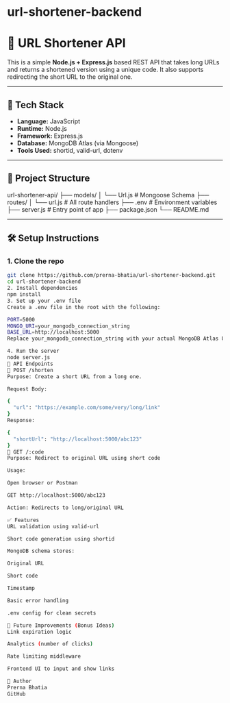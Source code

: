 # url-shortener-backend
# 🚀 URL Shortener API

This is a simple **Node.js + Express.js** based REST API that takes long URLs and returns a shortened version using a unique code. It also supports redirecting the short URL to the original one.

---

## 🔧 Tech Stack

- **Language:** JavaScript
- **Runtime:** Node.js
- **Framework:** Express.js
- **Database:** MongoDB Atlas (via Mongoose)
- **Tools Used:** shortid, valid-url, dotenv

---

## 📁 Project Structure

url-shortener-api/
├── models/
│ └── Url.js # Mongoose Schema
├── routes/
│ └── url.js # All route handlers
├── .env # Environment variables
├── server.js # Entry point of app
├── package.json
└── README.md


---

## 🛠️ Setup Instructions

### 1. Clone the repo

```bash
git clone https://github.com/prerna-bhatia/url-shortener-backend.git
cd url-shortener-backend
2. Install dependencies
npm install
3. Set up your .env file
Create a .env file in the root with the following:

PORT=5000
MONGO_URI=your_mongodb_connection_string
BASE_URL=http://localhost:5000
Replace your_mongodb_connection_string with your actual MongoDB Atlas URI

4. Run the server
node server.js
🔗 API Endpoints
📌 POST /shorten
Purpose: Create a short URL from a long one.

Request Body:

{
  "url": "https://example.com/some/very/long/link"
}
Response:

{
  "shortUrl": "http://localhost:5000/abc123"
}
📌 GET /:code
Purpose: Redirect to original URL using short code

Usage:

Open browser or Postman

GET http://localhost:5000/abc123

Action: Redirects to long/original URL

✅ Features
URL validation using valid-url

Short code generation using shortid

MongoDB schema stores:

Original URL

Short code

Timestamp

Basic error handling

.env config for clean secrets

🚀 Future Improvements (Bonus Ideas)
Link expiration logic

Analytics (number of clicks)

Rate limiting middleware

Frontend UI to input and show links

📌 Author
Prerna Bhatia
GitHub
